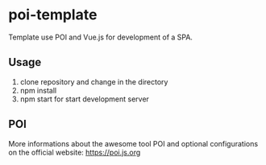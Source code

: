 # poi-template
Template use POI and Vue.js for development of a SPA.

## Usage
1. clone repository and change in the directory
2. npm install
3. npm start for start development server

## POI

More informations about the awesome tool POI and optional configurations on the official website: https://poi.js.org
